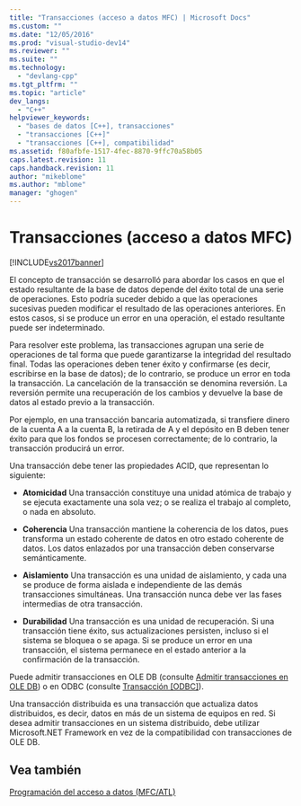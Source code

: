 ```yaml
---
title: "Transacciones (acceso a datos MFC) | Microsoft Docs"
ms.custom: ""
ms.date: "12/05/2016"
ms.prod: "visual-studio-dev14"
ms.reviewer: ""
ms.suite: ""
ms.technology: 
  - "devlang-cpp"
ms.tgt_pltfrm: ""
ms.topic: "article"
dev_langs: 
  - "C++"
helpviewer_keywords: 
  - "bases de datos [C++], transacciones"
  - "transacciones [C++]"
  - "transacciones [C++], compatibilidad"
ms.assetid: f80afbfe-1517-4fec-8870-9ffc70a58b05
caps.latest.revision: 11
caps.handback.revision: 11
author: "mikeblome"
ms.author: "mblome"
manager: "ghogen"
---
```

# Transacciones (acceso a datos MFC)
[!INCLUDE[vs2017banner](../assembler/inline/includes/vs2017banner.md)]

El concepto de transacción se desarrolló para abordar los casos en que el estado resultante de la base de datos depende del éxito total de una serie de operaciones.  Esto podría suceder debido a que las operaciones sucesivas pueden modificar el resultado de las operaciones anteriores.  En estos casos, si se produce un error en una operación, el estado resultante puede ser indeterminado.  
  
 Para resolver este problema, las transacciones agrupan una serie de operaciones de tal forma que puede garantizarse la integridad del resultado final.  Todas las operaciones deben tener éxito y confirmarse \(es decir, escribirse en la base de datos\); de lo contrario, se produce un error en toda la transacción.  La cancelación de la transacción se denomina reversión.  La reversión permite una recuperación de los cambios y devuelve la base de datos al estado previo a la transacción.  
  
 Por ejemplo, en una transacción bancaria automatizada, si transfiere dinero de la cuenta A a la cuenta B, la retirada de A y el depósito en B deben tener éxito para que los fondos se procesen correctamente; de lo contrario, la transacción producirá un error.  
  
 Una transacción debe tener las propiedades ACID, que representan lo siguiente:  
  
-   **Atomicidad** Una transacción constituye una unidad atómica de trabajo y se ejecuta exactamente una sola vez; o se realiza el trabajo al completo, o nada en absoluto.  
  
-   **Coherencia** Una transacción mantiene la coherencia de los datos, pues transforma un estado coherente de datos en otro estado coherente de datos.  Los datos enlazados por una transacción deben conservarse semánticamente.  
  
-   **Aislamiento** Una transacción es una unidad de aislamiento, y cada una se produce de forma aislada e independiente de las demás transacciones simultáneas.  Una transacción nunca debe ver las fases intermedias de otra transacción.  
  
-   **Durabilidad** Una transacción es una unidad de recuperación.  Si una transacción tiene éxito, sus actualizaciones persisten, incluso si el sistema se bloquea o se apaga.  Si se produce un error en una transacción, el sistema permanece en el estado anterior a la confirmación de la transacción.  
  
 Puede admitir transacciones en OLE DB \(consulte [Admitir transacciones en OLE DB](../data/oledb/supporting-transactions-in-ole-db.md)\) o en ODBC \(consulte [Transacción &#91;ODBC&#93;](../data/odbc/transaction-odbc.md)\).  
  
 Una transacción distribuida es una transacción que actualiza datos distribuidos, es decir, datos en más de un sistema de equipos en red.  Si desea admitir transacciones en un sistema distribuido, debe utilizar Microsoft.NET Framework en vez de la compatibilidad con transacciones de OLE DB.  
  
## Vea también  
 [Programación del acceso a datos \(MFC\/ATL\)](../data/data-access-programming-mfc-atl.md)